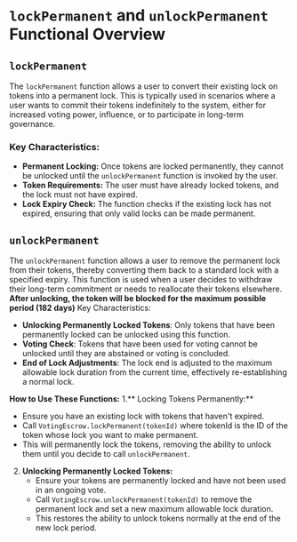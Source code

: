 # `lockPermanent` and `unlockPermanent` Functional Overview
## `lockPermanent` 
The `lockPermanent` function allows a user to convert their existing lock on tokens into a permanent lock. This is typically used in scenarios where a user wants to commit their tokens indefinitely to the system, either for increased voting power, influence, or to participate in long-term governance.

### **Key Characteristics:**
* **Permanent Locking:** Once tokens are locked permanently, they cannot be unlocked until the `unlockPermanent` function is invoked by the user.
* **Token Requirements:** The user must have already locked tokens, and the lock must not have expired.
* **Lock Expiry Check:** The function checks if the existing lock has not expired, ensuring that only valid locks can be made permanent.


## `unlockPermanent ` 
The `unlockPermanent` function allows a user to remove the permanent lock from their tokens, thereby converting them back to a standard lock with a specified expiry. This function is used when a user decides to withdraw their long-term commitment or needs to reallocate their tokens elsewhere.
**After unlocking, the token will be blocked for the maximum possible period (182 days)**
Key Characteristics:

* **Unlocking Permanently Locked Tokens**: Only tokens that have been permanently locked can be unlocked using this function.
* **Voting Check**: Tokens that have been used for voting cannot be unlocked until they are abstained or voting is concluded.
* **End of Lock Adjustments**: The lock end is adjusted to the maximum allowable lock duration from the current time, effectively re-establishing a normal lock.

**How to Use These Functions:**
1.** Locking Tokens Permanently:**
  * Ensure you have an existing lock with tokens that haven't expired.
  * Call `VotingEscrow.lockPermanent(tokenId)` where tokenId is the ID of the token whose lock you want to make permanent.
  * This will permanently lock the tokens, removing the ability to unlock them until you decide to call `unlockPermanent`.
2. **Unlocking Permanently Locked Tokens:**
   * Ensure your tokens are permanently locked and have not been used in an ongoing vote.
   * Call `VotingEscrow.unlockPermanent(tokenId)` to remove the permanent lock and set a new maximum allowable lock duration.
   * This restores the ability to unlock tokens normally at the end of the new lock period.
